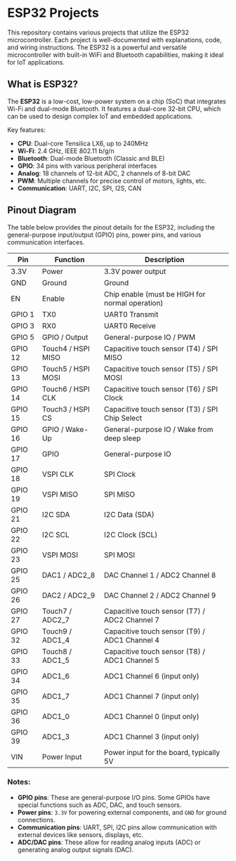 # ESP32 Projects

This repository contains various projects that utilize the ESP32 microcontroller. Each project is well-documented with explanations, code, and wiring instructions. The ESP32 is a powerful and versatile microcontroller with built-in WiFi and Bluetooth capabilities, making it ideal for IoT applications.

## What is ESP32?

The **ESP32** is a low-cost, low-power system on a chip (SoC) that integrates Wi-Fi and dual-mode Bluetooth. It features a dual-core 32-bit CPU, which can be used to design complex IoT and embedded applications.

Key features:
- **CPU**: Dual-core Tensilica LX6, up to 240MHz
- **Wi-Fi**: 2.4 GHz, IEEE 802.11 b/g/n
- **Bluetooth**: Dual-mode Bluetooth (Classic and BLE)
- **GPIO**: 34 pins with various peripheral interfaces
- **Analog**: 18 channels of 12-bit ADC, 2 channels of 8-bit DAC
- **PWM**: Multiple channels for precise control of motors, lights, etc.
- **Communication**: UART, I2C, SPI, I2S, CAN

## Pinout Diagram

The table below provides the pinout details for the ESP32, including the general-purpose input/output (GPIO) pins, power pins, and various communication interfaces.

| **Pin**  | **Function**            | **Description**                                       |
|----------|-------------------------|-------------------------------------------------------|
| 3.3V     | Power                   | 3.3V power output                                     |
| GND      | Ground                  | Ground                                                |
| EN       | Enable                  | Chip enable (must be HIGH for normal operation)        |
| GPIO 1   | TX0                     | UART0 Transmit                                        |
| GPIO 3   | RX0                     | UART0 Receive                                         |
| GPIO 5   | GPIO / Output            | General-purpose IO / PWM                              |
| GPIO 12  | Touch4 / HSPI MISO       | Capacitive touch sensor (T4) / SPI MISO               |
| GPIO 13  | Touch5 / HSPI MOSI       | Capacitive touch sensor (T5) / SPI MOSI               |
| GPIO 14  | Touch6 / HSPI CLK        | Capacitive touch sensor (T6) / SPI Clock              |
| GPIO 15  | Touch3 / HSPI CS         | Capacitive touch sensor (T3) / SPI Chip Select        |
| GPIO 16  | GPIO / Wake-Up           | General-purpose IO / Wake from deep sleep             |
| GPIO 17  | GPIO                     | General-purpose IO                                    |
| GPIO 18  | VSPI CLK                 | SPI Clock                                             |
| GPIO 19  | VSPI MISO                | SPI MISO                                              |
| GPIO 21  | I2C SDA                  | I2C Data (SDA)                                        |
| GPIO 22  | I2C SCL                  | I2C Clock (SCL)                                       |
| GPIO 23  | VSPI MOSI                | SPI MOSI                                              |
| GPIO 25  | DAC1 / ADC2_8            | DAC Channel 1 / ADC2 Channel 8                        |
| GPIO 26  | DAC2 / ADC2_9            | DAC Channel 2 / ADC2 Channel 9                        |
| GPIO 27  | Touch7 / ADC2_7          | Capacitive touch sensor (T7) / ADC2 Channel 7         |
| GPIO 32  | Touch9 / ADC1_4          | Capacitive touch sensor (T9) / ADC1 Channel 4         |
| GPIO 33  | Touch8 / ADC1_5          | Capacitive touch sensor (T8) / ADC1 Channel 5         |
| GPIO 34  | ADC1_6                   | ADC1 Channel 6 (input only)                           |
| GPIO 35  | ADC1_7                   | ADC1 Channel 7 (input only)                           |
| GPIO 36  | ADC1_0                   | ADC1 Channel 0 (input only)                           |
| GPIO 39  | ADC1_3                   | ADC1 Channel 3 (input only)                           |
| VIN      | Power Input              | Power input for the board, typically 5V               |

### Notes:
- **GPIO pins**: These are general-purpose I/O pins. Some GPIOs have special functions such as ADC, DAC, and touch sensors.
- **Power pins**: `3.3V` for powering external components, and `GND` for ground connections.
- **Communication pins**: UART, SPI, I2C pins allow communication with external devices like sensors, displays, etc.
- **ADC/DAC pins**: These allow for reading analog inputs (ADC) or generating analog output signals (DAC).
